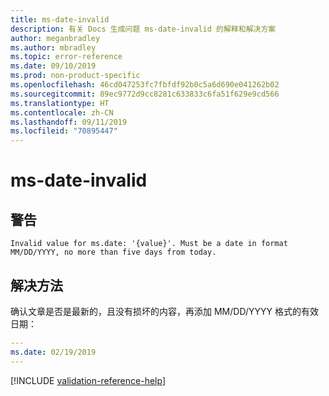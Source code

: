 ```yaml
---
title: ms-date-invalid
description: 有关 Docs 生成问题 ms-date-invalid 的解释和解决方案
author: meganbradley
ms.author: mbradley
ms.topic: error-reference
ms.date: 09/10/2019
ms.prod: non-product-specific
ms.openlocfilehash: 46cd047253fc7fbfdf92b0c5a6d690e041262b02
ms.sourcegitcommit: 89ec9772d9cc8281c633833c6fa51f629e9cd566
ms.translationtype: HT
ms.contentlocale: zh-CN
ms.lasthandoff: 09/11/2019
ms.locfileid: "70895447"
---
```

# <a name="ms-date-invalid"></a>ms-date-invalid

## <a name="warning"></a>警告

`Invalid value for ms.date: '{value}'. Must be a date in format MM/DD/YYYY, no more than five days from today.`

## <a name="resolution"></a>解决方法

确认文章是否是最新的，且没有损坏的内容，再添加 MM/DD/YYYY 格式的有效日期：

```yml
---
ms.date: 02/19/2019
---
```

<!--make sure to add this file to your includes folder and verify the path-->
[!INCLUDE [validation-reference-help](includes/validation-reference-help.md)]
